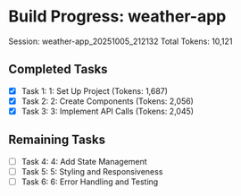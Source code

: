# Build Progress: weather-app
Session: weather-app_20251005_212132
Total Tokens: 10,121

## Completed Tasks
- [x] Task 1: 1: Set Up Project (Tokens: 1,687)
- [x] Task 2: 2: Create Components (Tokens: 2,056)
- [x] Task 3: 3: Implement API Calls (Tokens: 2,045)

## Remaining Tasks
- [ ] Task 4: 4: Add State Management
- [ ] Task 5: 5: Styling and Responsiveness
- [ ] Task 6: 6: Error Handling and Testing

